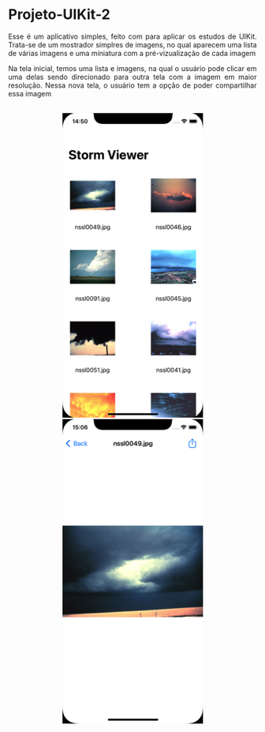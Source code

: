 <div align ="justify">

#  Projeto-UIKit-2

Esse é um aplicativo simples, feito com para aplicar os estudos de UIKit. Trata-se de um mostrador simplres de imagens, no qual aparecem uma lista de várias imagens e uma miniatura com a pré-vizualização de cada imagem

Na tela inicial, temos uma lista e imagens, na qual o usuário pode clicar em uma delas sendo direcionado para outra tela com a imagem em maior resolução. Nessa nova tela, o usuário tem a opção de poder compartilhar essa imagem

<br>
<div align="center">
<img src="imagens/tela inicial.png" alt="photo" width="285" height="617'">
<img src="imagens/tela de vizualização.png" alt="photo" width="285" height="617'"><br>
</div>
